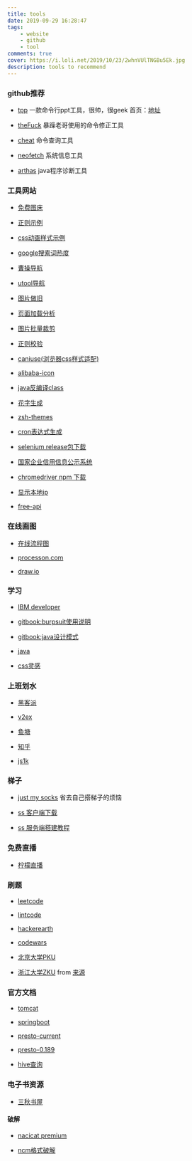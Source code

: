```yaml
---
title: tools 
date: 2019-09-29 16:28:47
tags: 
    - website 
    - github 
    - tool
comments: true
cover: https://i.loli.net/2019/10/23/2whnVUlTNGBu5Ek.jpg
description: tools to recommend
---
```


### github推荐
* [tpp](https://github.com/cbbrowne/tpp) 一款命令行ppt工具，很帅，很geek
    首页：[地址](http://www.ngolde.de/tpp.html)

* [theFuck](https://github.com/nvbn/thefuck) 暴躁老哥使用的命令修正工具

* [cheat](https://github.com/chubin/cheat.sh#installation) 命令查询工具

* [neofetch](https://github.com/dylanaraps/neofetch) 系统信息工具

* [arthas](https://github.com/alibaba/arthas) java程序诊断工具


### 工具网站
* [免费图床](https://sm.ms)

* [正则示例](http://www.xuanwodata.com:3000/sregular/)

* [css动画样式示例](https://daneden.github.io/animate.css/)

* [google搜索词热度](https://trends.google.com/trends/?geo=GB)

* [曹操导航](https://caocao.boxopened.com/)

* [utool导航](https://utool.fun/)

* [图片做旧](https://tools.miku.ac/image_patina/)

* [页面加载分析](https://developers.google.com/speed/pagespeed/insights/)

* [图片批量裁剪](https://www.smartresize.com/zh-cn)

* [正则校验](https://regex101.com/)

* [caniuse(浏览器css样式适配)](https://caniuse.com/)

* [alibaba-icon](https://www.iconfont.cn/)

* [java反编译class](http://javare.cn/)

* [花字生成](http://patorjk.com/software/taag/#p=display&f=Graffiti&t=Type%20Something%20)

* [zsh-themes](https://zshthem.es/all/)

* [cron表达式生成](http://www.cronmaker.com/)

* [selenium release包下载](http://selenium-release.storage.googleapis.com/index.html)

* [国家企业信用信息公示系统](http://www.gsxt.gov.cn/index)

* [chromedriver npm 下载](https://npm.taobao.org/mirrors/chromedriver/)

* [显示本地ip](http://ip111.cn/)

* [free-api](https://www.free-api.com/)


### 在线画图
* [在线流程图](https://www.websequencediagrams.com/)

* [processon.com](https://processon.com/)

* [draw.io](https://www.draw.io/)


### 学习
* [IBM developer](https://www.ibm.com/developerworks/cn/topics/)

* [gitbook:burpsuit使用说明](https://legacy.gitbook.com/book/t0data/burpsuite/details)

* [gitbook:java设计模式](https://legacy.gitbook.com/book/quanke/design-pattern-java/details)

* [java](https://www.mkyong.com/all-tutorials-on-mkyong-com/)

* [css灵感](https://chokcoco.github.io/CSS-Inspiration/#/)


### 上班划水
* [黑客派](https://hacpai.com/)

* [v2ex](https://www.v2ex.com/)

* [鱼塘](https://tophub.fun)

* [知乎](https://www.zhihu.com)

* [js1k](https://js1k.com/)




### 梯子
* [just my socks](https://justmysocks1.net/members/index.php)
省去自己搭梯子的烦恼

* [ss 客户端下载](https://shadowsocks.org/en/download/clients.html)

* [ss 服务端搭建教程](https://linghucong.js.org/2016/04/20/setup-Shadowsocks-on-ubuntu-1604/)



### 免费直播
* [柠檬直播](http://www.ningmengtiyu.com/)

### 刷题
* [leetcode](https://leetcode.com/problemset/all/)

* [lintcode](https://www.lintcode.com/zh-cn/problem/)

* [hackerearth](https://www.hackerearth.com/zh/)

* [codewars](https://www.codewars.com)

* [北京大学PKU](http://acm.pku.edu.cn/JudgeOnline/)

* [浙江大学ZKU](http://acm.zju.edu.cn/)
from [来源](https://blog.csdn.net/kangyan__/article/details/70184935)


### 官方文档
* [tomcat](https://cwiki.apache.org/confluence/display/tomcat/)

* [springboot](https://docs.spring.io/spring-boot/docs/1.5.1.RELEASE/reference/htmlsingle/#appendix)

* [presto-current](https://prestodb.io/docs/current/)

* [presto-0.189](https://prestodb.io/docs/0.189/sql/deallocate-prepare.html)

* [hive查询](https://cwiki.apache.org/confluence/display/Hive/LanguageManual+DML#LanguageManualDML-InsertingintotablesfromSQL)


### 电子书资源

* [三秋书屋](https://www.d4j.cn/)


#### 破解

* [nacicat premium](http://www.ddup.date/navicat-premium-12-1-15-%E6%9C%80%E6%96%B0%E7%89%88%E7%A0%B4%E8%A7%A3%E5%AE%89%E8%A3%85%EF%BC%88windows%EF%BC%89/)

* [ncm格式破解](https://moresound.tk/music/tool/)